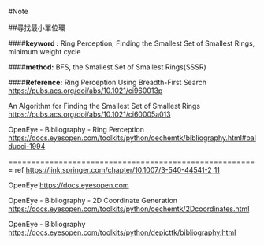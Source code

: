 #Note

##尋找最小單位環

####**keyword :** 
Ring Perception, Finding the Smallest Set of Smallest Rings, minimum weight cycle

####**method:**
BFS, the Smallest Set of Smallest Rings(SSSR)

####**Reference:**
Ring Perception Using Breadth-First Search
https://pubs.acs.org/doi/abs/10.1021/ci960013p

An Algorithm for Finding the Smallest Set of Smallest Rings
https://pubs.acs.org/doi/abs/10.1021/ci60005a013

OpenEye - Bibliography - Ring Perception
https://docs.eyesopen.com/toolkits/python/oechemtk/bibliography.html#balducci-1994


=======================================================
ref 
https://link.springer.com/chapter/10.1007/3-540-44541-2_11

OpenEye
https://docs.eyesopen.com

OpenEye - Bibliography - 2D Coordinate Generation
https://docs.eyesopen.com/toolkits/python/oechemtk/2Dcoordinates.html

OpenEye - Bibliography
https://docs.eyesopen.com/toolkits/python/depicttk/bibliography.html
